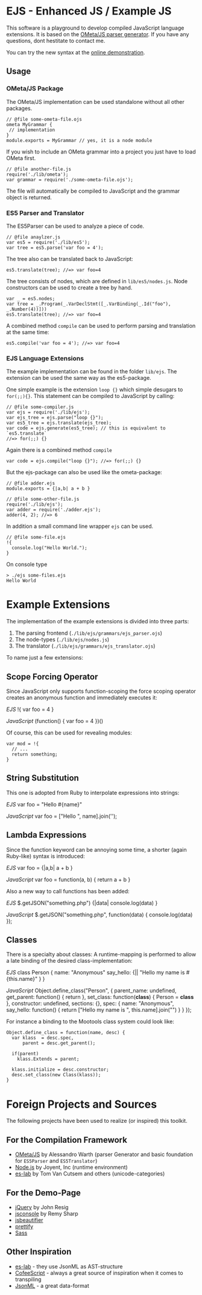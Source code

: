 EJS - Enhanced JS / Example JS
==============================
This software is a playground to develop compiled JavaScript language extensions. 
It is based on the [OMeta/JS parser generator](https://github.com/alexwarth/ometa-js).
If you have any questions, dont hestitate to contact me.

You can try the new syntax at the [online demonstration](https://b-studios.github.com/ejs).

Usage
-----
### OMeta/JS Package #
The OMeta/JS implementation can be used standalone without all other packages.

    // @file some-ometa-file.ojs
    ometa MyGrammar {
     // implementation
    }
    module.exports = MyGrammar // yes, it is a node module

If you wish to include an OMeta grammar into a project you just have to load OMeta first.

    // @file another-file.js
    require('./lib/ometa');
    var grammar = require('./some-ometa-file.ojs');
    
The file will automatically be compiled to JavaScript and the grammar object is returned.

### ES5 Parser and Translator #
The ES5Parser can be used to analyze a piece of code.

    // @file anaylzer.js
    var es5 = require('./lib/es5');
    var tree = es5.parse('var foo = 4');

The tree also can be translated back to JavaScript:

    es5.translate(tree); //=> var foo=4

The tree consists of nodes, which are defined in `lib/es5/nodes.js`. Node constructors can
be used to create a tree by hand.

    var _ = es5.nodes;
    var tree = _.Program(_.VarDeclStmt([_.VarBinding(_.Id("foo"), _.Number(4))]))
    es5.translate(tree); //=> var foo=4

A combined method `compile` can be used to perform parsing and translation at the same time:

    es5.compile('var foo = 4'); //=> var foo=4


### EJS Language Extensions #
The example implementation can be found in the folder `lib/ejs`. The extension can be used
the same way as the es5-package.

One simple example is the extension `loop {}` which simple desugars to `for(;;){}`. 
This statement can be compiled to JavaScript by calling:

    // @file some-compiler.js
    var ejs = require('./lib/ejs');
    var ejs_tree = ejs.parse("loop {}");
    var es5_tree = ejs.translate(ejs_tree);
    var code = ejs.generate(es5_tree); // this is equivalent to `es5.translate`
    //=> for(;;) {}

Again there is a combined method `compile`

    var code = ejs.compile("loop {}"); //=> for(;;) {}
    
But the ejs-package can also be used like the ometa-package:

    // @file adder.ejs
    module.exports = {|a,b| a + b }

    // @file some-other-file.js
    require('./lib/ejs');
    var adder = require('./adder.ejs');
    adder(4, 2); //=> 6

In addition a small command line wrapper `ejs` can be used.

    // @file some-file.ejs
    !{
      console.log("Hello World.");
    }

On console type

    > ./ejs some-files.ejs
    Hello World

Example Extensions
==================
The implementation of the example extensions is divided into three parts:

1. The parsing frontend (`./lib/ejs/grammars/ejs_parser.ojs`)
2. The node-types (`./lib/ejs/nodes.js`)
3. The translator (`./lib/ejs/grammars/ejs_translator.ojs`)

To name just a few extensions:


Scope Forcing Operator
----------------------
Since JavaScript only supports function-scoping the force scoping operator creates an
anonymous function and immediately executes it:

*EJS*
    !{ var foo = 4 }

*JavaScript*
    (function() { var foo = 4 })()

Of course, this can be used for revealing modules:

    var mod = !{
      // ...
      return something;
    }

String Substitution
-------------------
This one is adopted from Ruby to interpolate expressions into strings:

*EJS*
    var foo = "Hello #{name}"

*JavaScript*
    var foo = ["Hello ", name].join('');


Lambda Expressions
------------------
Since the function keyword can be annoying some time, a shorter (again Ruby-like) syntax
is introduced:

*EJS*
    var foo = {|a,b| a + b }

*JavaScript*
    var foo = function(a, b) { return a + b }

Also a new way to call functions has been added:

*EJS*
    $.getJSON("something.php") {|data| console.log(data) }

*JavaScript*
    $.getJSON("something.php", function(data) { console.log(data) });


Classes
-------
There is a specialty about classes: A runtime-mapping is performed to allow a late binding
of the desired class-implementation:

*EJS*
    class Person {
      name: "Anonymous"
      say_hello: {|| "Hello my name is #{this.name}" }
    }

*JavaScript*
    Object.define_class("Person", {
      parent_name: undefined,
      get_parent: function() {
        return
      },
      set_class: function(__class__) {
        Person = __class__
      },
      constructor: undefined,
      sections: {},
      spec: {
        name: "Anonymous",
        say_hello: function() {
          return ["Hello my name is ", this.name].join("")
        }
      }
    });

For instance a binding to the Mootools class system could look like:

    Object.define_class = function(name, desc) {
      var klass  = desc.spec,
          parent = desc.get_parent();

      if(parent)
        klass.Extends = parent;

      klass.initialize = desc.constructor;
      desc.set_class(new Class(klass));
    }


Foreign Projects and Sources
============================
The following projects have been used to realize (or inspired) this toolkit.

For the Compilation Framework
-----------------------------
- [OMeta/JS](https://github.com/alexwarth/ometa-js) by Alessandro Warth (parser Generator and basic foundation for `ES5Parser` and `ES5Translator`)
- [Node.js](http://nodejs.org/) by Joyent, Inc (runtime environment)
- [es-lab](http://code.google.com/p/es-lab) by Tom Van Cutsem and others  (unicode-categories)

For the Demo-Page
-----------------
- [jQuery](http://jquery.com/) by John Resig
- [jsconsole](http://jsconsole.com/) by Remy Sharp
- [jsbeautifier](http://jsbeautifier.org/)
- [prettify](http://code.google.com/p/google-code-prettify/)
- [Sass](http://sass-lang.com/)

Other Inspiration
-----------------
- [es-lab](http://code.google.com/p/es-lab) - they use JsonML as AST-structure
- [CofeeScript](http://coffeescript.org/) - always a great source of inspiration when it comes to transpiling
- [JsonML](http://jsonml.org/) - a great data-format
